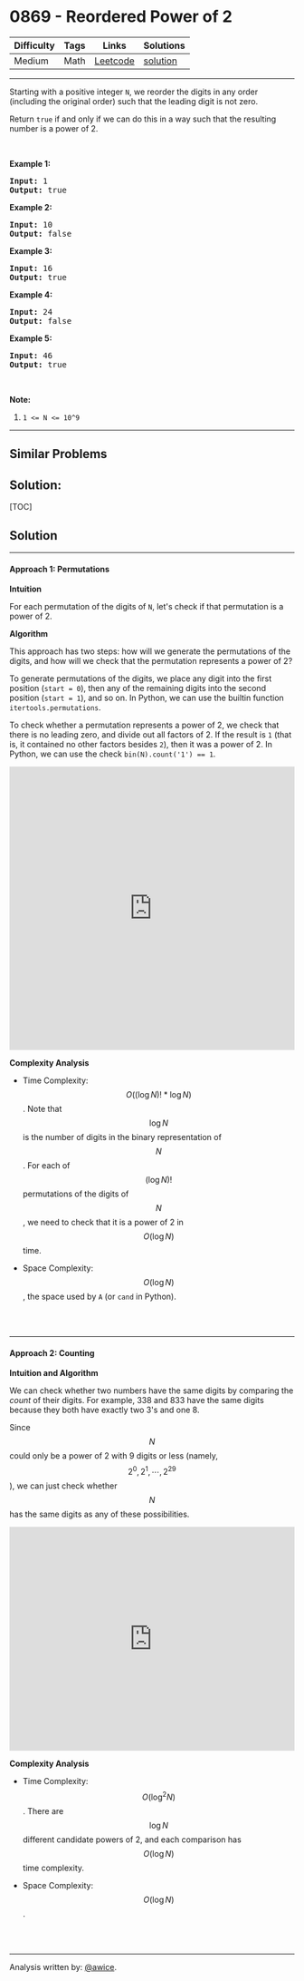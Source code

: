 # 0869 - Reordered Power of 2

Difficulty  | Tags | Links | Solutions
----------- | ---- | ----- | -----
Medium | Math | [Leetcode](https://leetcode.com/problems/reordered-power-of-2) | [solution](https://leetcode.com/problems/reordered-power-of-2/solution/)


-----------

<p>Starting with a positive integer <code>N</code>, we reorder the digits in any order (including the original order) such that the leading digit is not zero.</p>

<p>Return <code>true</code>&nbsp;if and only if we can do this in a way such that the resulting number is a power of 2.</p>

<p>&nbsp;</p>

<ol>
</ol>

<div>
<p><strong>Example 1:</strong></p>

<pre>
<strong>Input: </strong><span id="example-input-1-1">1</span>
<strong>Output: </strong><span id="example-output-1">true</span>
</pre>

<div>
<p><strong>Example 2:</strong></p>

<pre>
<strong>Input: </strong><span id="example-input-2-1">10</span>
<strong>Output: </strong><span id="example-output-2">false</span>
</pre>

<div>
<p><strong>Example 3:</strong></p>

<pre>
<strong>Input: </strong><span id="example-input-3-1">16</span>
<strong>Output: </strong><span id="example-output-3">true</span>
</pre>

<div>
<p><strong>Example 4:</strong></p>

<pre>
<strong>Input: </strong><span id="example-input-4-1">24</span>
<strong>Output: </strong><span id="example-output-4">false</span>
</pre>

<div>
<p><strong>Example 5:</strong></p>

<pre>
<strong>Input: </strong><span id="example-input-5-1">46</span>
<strong>Output: </strong><span id="example-output-5">true</span>
</pre>

<p>&nbsp;</p>

<p><strong>Note:</strong></p>

<ol>
	<li><code>1 &lt;= N &lt;= 10^9</code></li>
</ol>
</div>
</div>
</div>
</div>
</div>


-----------


## Similar Problems




## Solution:

[TOC]

## Solution
---
#### Approach 1: Permutations

**Intuition**

For each permutation of the digits of `N`, let's check if that permutation is a power of 2.

**Algorithm**

This approach has two steps: how will we generate the permutations of the digits, and how will we check that the permutation represents a power of 2?

To generate permutations of the digits, we place any digit into the first position (`start = 0`), then any of the remaining digits into the second position (`start = 1`), and so on.  In Python, we can use the builtin function `itertools.permutations`.

To check whether a permutation represents a power of 2, we check that there is no leading zero, and divide out all factors of 2.  If the result is `1` (that is, it contained no other factors besides `2`), then it was a power of 2.  In Python, we can use the check `bin(N).count('1') == 1`.


<iframe src="https://leetcode.com/playground/jfG2dxr5/shared" frameBorder="0" width="100%" height="500" name="jfG2dxr5"></iframe>

**Complexity Analysis**

* Time Complexity:  $$O((\log N)! * \log N)$$.  Note that $$\log N$$ is the number of digits in the binary representation of $$N$$.  For each of $$(\log N)!$$ permutations of the digits of $$N$$, we need to check that it is a power of 2 in $$O(\log N)$$ time.

* Space Complexity:  $$O(\log N)$$, the space used by `A` (or `cand` in Python).
<br />
<br />


---
#### Approach 2: Counting

**Intuition and Algorithm**

We can check whether two numbers have the same digits by comparing the *count* of their digits.  For example, 338 and 833 have the same digits because they both have exactly two 3's and one 8.

Since $$N$$ could only be a power of 2 with 9 digits or less (namely, $$2^0, 2^1, \cdots, 2^29$$), we can just check whether $$N$$ has the same digits as any of these possibilities.

<iframe src="https://leetcode.com/playground/ZV2nPKdj/shared" frameBorder="0" width="100%" height="395" name="ZV2nPKdj"></iframe>

**Complexity Analysis**

* Time Complexity:  $$O(\log^2 N)$$.  There are $$\log N$$ different candidate powers of 2, and each comparison has $$O(\log N)$$ time complexity.

* Space Complexity:  $$O(\log N)$$.
<br />
<br />


---


Analysis written by: [@awice](https://leetcode.com/awice).
